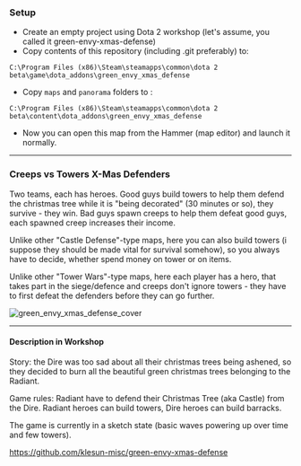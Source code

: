 ### Setup

- Create an empty project using Dota 2 workshop (let's assume, you called it green-envy-xmas-defense)
- Copy contents of this repository (including .git preferably) to:

`C:\Program Files (x86)\Steam\steamapps\common\dota 2 beta\game\dota_addons\green_envy_xmas_defense`

- Copy `maps` and `panorama` folders to :

`C:\Program Files (x86)\Steam\steamapps\common\dota 2 beta\content\dota_addons\green_envy_xmas_defense`

- Now you can open this map from the Hammer (map editor) and launch it normally.

___________________________

### Creeps vs Towers X-Mas Defenders

Two teams, each has heroes. Good guys build towers to help them defend the christmas tree while it is "being decorated" (30 minutes or so), they survive - they win. Bad guys spawn creeps to help them defeat good guys, each spawned creep increases their income.

Unlike other "Castle Defense"-type maps, here you can also build towers (i suppose they should be made vital for survival somehow), so you always have to decide, whether spend money on tower or on items.

Unlike other "Tower Wars"-type maps, here each player has a hero, that takes part in the siege/defence and creeps don't ignore towers - they have to first defeat the defenders before they can go further.

![green_envy_xmas_defense_cover](https://user-images.githubusercontent.com/30558426/31322188-d567d23c-ac9b-11e7-8161-ced532485982.png)

__________________________

#### Description in Workshop

Story: the Dire was too sad about all their christmas trees being ashened, so they decided to burn all the beautiful green christmas trees belonging to the Radiant.

Game rules: Radiant have to defend their Christmas Tree (aka Castle) from the Dire. Radiant heroes can build towers, Dire heroes can build barracks.

The game is currently in a sketch state (basic waves powering up over time and few towers).

https://github.com/klesun-misc/green-envy-xmas-defense